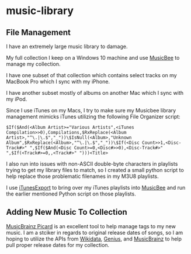 # music-library

## File Management

I have an extremely large music library to damage.

My full collection I keep on a Windows 10 machine and use [MusicBee](https://getmusicbee.com/) to manage my collection.

I have one subset of that collection which contains select tracks on my MacBook Pro which I sync with my iPhone.

I have another subset mostly of albums on another Mac which I sync with my iPod.

Since I use iTunes on my Macs, I try to make sure my Musicbee library management mimicks iTunes utilizing the following File Organizer script:

```
$If($And(<Album Artist>="Various Artists",<iTunes Compilation>>0),Compilations,$RxReplace(<Album Artist>,"^\.|\.$","_"))\$IsNull(<Album>,"Unknown Album",$RxReplace(<Album>,"^\.|\.$","_"))\$If(<Disc Count>>1,<Disc-Track#>" ",$If($And(<Disc Count>=0,<Disc#>>0),<Disc-Track#>" ",$If(<Track#>=0,,<Track#>" ")))<Title>
```

I also run into issues with non-ASCII double-byte characters in playlists trying to get my library files to match, so I created a small python script to help replace those problematic filenames in my M3U8 playlists.

I use [iTunesExport](https://www.ericdaugherty.com/dev/itunesexport/) to bring over my iTunes playlists into [MusicBee](https://getmusicbee.com/) and run the earlier mentioned Python script on those playlists.

## Adding New Music To Collection

[MusicBrainz Picard](https://picard.musicbrainz.org/) is an excellent tool to help manage tags to my new music. I am a stciker in regards to original release dates of songs, so I am hoping to utilize the APIs from [Wikidata](https://www.wikidata.org/w/api.php?action=help), [Genius](https://docs.genius.com/), and [MusicBrainz](https://musicbrainz.org/doc/Development/XML_Web_Service/Version_2) to help pull proper release dates for my collection.

